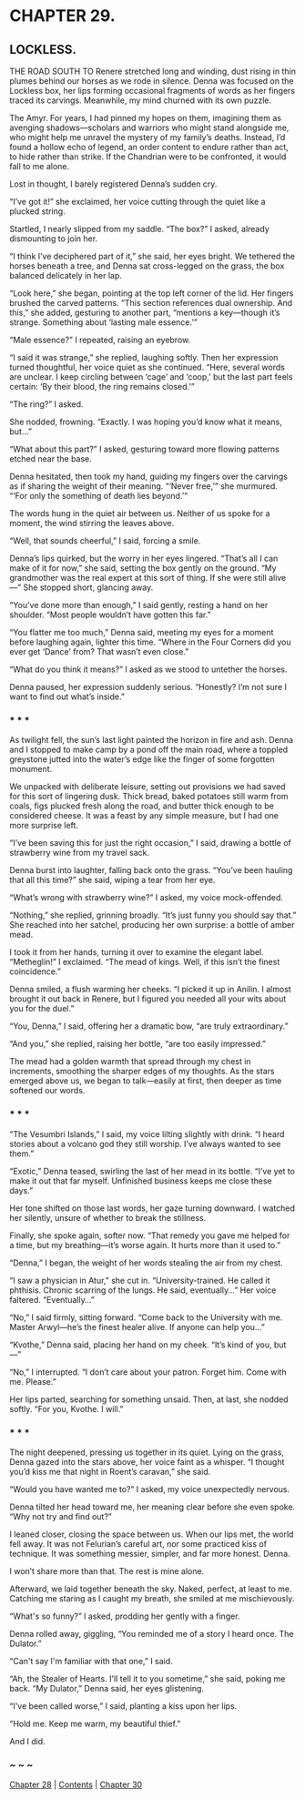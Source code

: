 # CHAPTER 29.

## LOCKLESS.


THE ROAD SOUTH TO Renere stretched long and winding, dust rising in thin plumes behind our horses as we rode in silence. Denna was focused on the Lockless box, her lips forming occasional fragments of words as her fingers traced its carvings. Meanwhile, my mind churned with its own puzzle.  

The Amyr. For years, I had pinned my hopes on them, imagining them as avenging shadows—scholars and warriors who might stand alongside me, who might help me unravel the mystery of my family’s deaths. Instead, I’d found a hollow echo of legend, an order content to endure rather than act, to hide rather than strike. If the Chandrian were to be confronted, it would fall to me alone.  

Lost in thought, I barely registered Denna’s sudden cry.  

“I’ve got it!” she exclaimed, her voice cutting through the quiet like a plucked string.  

Startled, I nearly slipped from my saddle. “The box?” I asked, already dismounting to join her.  

“I think I’ve deciphered part of it,” she said, her eyes bright. We tethered the horses beneath a tree, and Denna sat cross-legged on the grass, the box balanced delicately in her lap.  

“Look here,” she began, pointing at the top left corner of the lid. Her fingers brushed the carved patterns. “This section references dual ownership. And this,” she added, gesturing to another part, “mentions a key—though it’s strange. Something about ‘lasting male essence.’”  

“Male essence?” I repeated, raising an eyebrow.  

“I said it was strange,” she replied, laughing softly. Then her expression turned thoughtful, her voice quiet as she continued. “Here, several words are unclear. I keep circling between ‘cage’ and ‘coop,’ but the last part feels certain: ‘By their blood, the ring remains closed.’”  

“The ring?” I asked.  

She nodded, frowning. “Exactly. I was hoping you’d know what it means, but…”  

“What about this part?” I asked, gesturing toward more flowing patterns etched near the base.  

Denna hesitated, then took my hand, guiding my fingers over the carvings as if sharing the weight of their meaning. “‘Never free,’” she murmured. “‘For only the something of death lies beyond.’”  

The words hung in the quiet air between us. Neither of us spoke for a moment, the wind stirring the leaves above.  

“Well, that sounds cheerful,” I said, forcing a smile.  

Denna’s lips quirked, but the worry in her eyes lingered. “That’s all I can make of it for now,” she said, setting the box gently on the ground. “My grandmother was the real expert at this sort of thing. If she were still alive—” She stopped short, glancing away.  

“You’ve done more than enough,” I said gently, resting a hand on her shoulder. “Most people wouldn’t have gotten this far.”  

“You flatter me too much,” Denna said, meeting my eyes for a moment before laughing again, lighter this time. “Where in the Four Corners did you ever get ‘Dance’ from? That wasn’t even close.”  

“What do you think it means?” I asked as we stood to untether the horses.  

Denna paused, her expression suddenly serious. “Honestly? I’m not sure I want to find out what’s inside.”  

### * * *

As twilight fell, the sun’s last light painted the horizon in fire and ash. Denna and I stopped to make camp by a pond off the main road, where a toppled greystone jutted into the water’s edge like the finger of some forgotten monument.  

We unpacked with deliberate leisure, setting out provisions we had saved for this sort of lingering dusk. Thick bread, baked potatoes still warm from coals, figs plucked fresh along the road, and butter thick enough to be considered cheese. It was a feast by any simple measure, but I had one more surprise left.  

“I’ve been saving this for just the right occasion,” I said, drawing a bottle of strawberry wine from my travel sack.  

Denna burst into laughter, falling back onto the grass. “You’ve been hauling that all this time?” she said, wiping a tear from her eye.  

“What’s wrong with strawberry wine?” I asked, my voice mock-offended.  

“Nothing,” she replied, grinning broadly. “It’s just funny you should say that.” She reached into her satchel, producing her own surprise: a bottle of amber mead.  

I took it from her hands, turning it over to examine the elegant label. “Metheglin!” I exclaimed. “The mead of kings. Well, if this isn’t the finest coincidence.”  

Denna smiled, a flush warming her cheeks. “I picked it up in Anilin. I almost brought it out back in Renere, but I figured you needed all your wits about you for the duel.”  

“You, Denna,” I said, offering her a dramatic bow, “are truly extraordinary.”  

“And you,” she replied, raising her bottle, “are too easily impressed.”  

The mead had a golden warmth that spread through my chest in increments, smoothing the sharper edges of my thoughts. As the stars emerged above us, we began to talk—easily at first, then deeper as time softened our words.  

### * * *  

“The Vesumbri Islands,” I said, my voice lilting slightly with drink. “I heard stories about a volcano god they still worship. I’ve always wanted to see them.”  

“Exotic,” Denna teased, swirling the last of her mead in its bottle. “I’ve yet to make it out that far myself. Unfinished business keeps me close these days.”  

Her tone shifted on those last words, her gaze turning downward. I watched her silently, unsure of whether to break the stillness.  

Finally, she spoke again, softer now. “That remedy you gave me helped for a time, but my breathing—it’s worse again. It hurts more than it used to.”  

“Denna,” I began, the weight of her words stealing the air from my chest.  

“I saw a physician in Atur,” she cut in. “University-trained. He called it phthisis. Chronic scarring of the lungs. He said, eventually…” Her voice faltered. “Eventually…”  

“No,” I said firmly, sitting forward. “Come back to the University with me. Master Arwyl—he’s the finest healer alive. If anyone can help you…”  

“Kvothe,” Denna said, placing her hand on my cheek. “It’s kind of you, but—”  

“No,” I interrupted. “I don’t care about your patron. Forget him. Come with me. Please.”  

Her lips parted, searching for something unsaid. Then, at last, she nodded softly. “For you, Kvothe. I will.”  

### * * *

The night deepened, pressing us together in its quiet. Lying on the grass, Denna gazed into the stars above, her voice faint as a whisper. “I thought you’d kiss me that night in Roent’s caravan,” she said.  

“Would you have wanted me to?” I asked, my voice unexpectedly nervous.  

Denna tilted her head toward me, her meaning clear before she even spoke. “Why not try and find out?”  

I leaned closer, closing the space between us. When our lips met, the world fell away. It was not Felurian’s careful art, nor some practiced kiss of technique. It was something messier, simpler, and far more honest. Denna.  

I won’t share more than that. The rest is mine alone.  

Afterward, we laid together beneath the sky. Naked, perfect, at least to me. Catching me staring as I caught my breath, she smiled at me mischievously. 

“What's so funny?” l asked, prodding her gently with a finger. 

Denna rolled away, giggling, “You reminded me of a story I heard once. The Dulator.” 

“Can't say I'm familiar with that one,” I said. 

“Ah, the Stealer of Hearts. I'll tell it to you sometime,” she said, poking me back. “My Dulator,” Denna said, her eyes glistening. 

“I've been called worse,” I said, planting a kiss upon her lips. 

“Hold me. Keep me warm, my beautiful thief.” 

And I did. 

### ~ ~ ~

[Chapter 28](CHAPTER_28.md) | [Contents](Contents.md) | [Chapter 30](CHAPTER_30.md)
